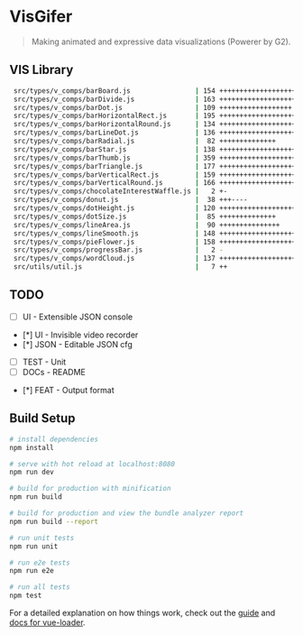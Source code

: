 # VisGifer

> Making animated and expressive data visualizations (Powerer by G2).

## VIS Library

```bash
 src/types/v_comps/barBoard.js                | 154 ++++++++++++++++++++++++++
 src/types/v_comps/barDivide.js               | 163 +++++++++++++++++++++++++++
 src/types/v_comps/barDot.js                  | 109 ++++++++++++++++++
 src/types/v_comps/barHorizontalRect.js       | 195 ++++++++++++++++++++++++++++++++
 src/types/v_comps/barHorizontalRound.js      | 134 ++++++++++++++++++++++
 src/types/v_comps/barLineDot.js              | 136 +++++++++++++++++++++++
 src/types/v_comps/barRadial.js               |  82 ++++++++++++++
 src/types/v_comps/barStar.js                 | 138 +++++++++++++++++++++++
 src/types/v_comps/barThumb.js                | 359 +++++++++++++++++++++++++++++++++++++++++++++++++++++++++++
 src/types/v_comps/barTriangle.js             | 177 +++++++++++++++++++++++++++++
 src/types/v_comps/barVerticalRect.js         | 159 ++++++++++++++++++++++++++
 src/types/v_comps/barVerticalRound.js        | 166 ++++++++++++++++++++++++++++
 src/types/v_comps/chocolateInterestWaffle.js |   2 +-
 src/types/v_comps/donut.js                   |  38 +++----
 src/types/v_comps/dotHeight.js               | 120 ++++++++++++++++++++
 src/types/v_comps/dotSize.js                 |  85 ++++++++++++++
 src/types/v_comps/lineArea.js                |  90 +++++++++++++++
 src/types/v_comps/lineSmooth.js              | 148 +++++++++++++++++++++++++
 src/types/v_comps/pieFlower.js               | 158 ++++++++++++++++++++++++++
 src/types/v_comps/progressBar.js             |   2 -
 src/types/v_comps/wordCloud.js               | 137 +++++++++++++++++++++++
 src/utils/util.js                            |   7 ++
```

## TODO

- [ ] UI - Extensible JSON console
- [*] UI - Invisible video recorder
- [*] JSON - Editable JSON cfg
- [ ] TEST - Unit
- [ ] DOCs - README
- [*] FEAT - Output format

## Build Setup

```bash
# install dependencies
npm install

# serve with hot reload at localhost:8080
npm run dev

# build for production with minification
npm run build

# build for production and view the bundle analyzer report
npm run build --report

# run unit tests
npm run unit

# run e2e tests
npm run e2e

# run all tests
npm test
```

For a detailed explanation on how things work, check out the [guide](http://vuejs-templates.github.io/webpack/) and [docs for vue-loader](http://vuejs.github.io/vue-loader).
